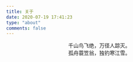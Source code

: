 ```yaml
---
title: 关于
date: 2020-07-19 17:41:23
type: "about"
comments: false
---
```

<center>千山鸟飞绝，万径人踪灭。</center>
<center>孤舟蓑笠翁，独钓寒江雪。</center>

